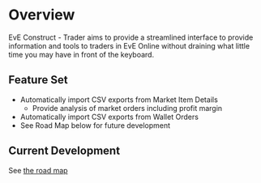 # Overview #
EvE Construct - Trader aims to provide a streamlined interface to provide information and tools to traders in EvE Online without draining what little time you may have in front of the keyboard.

## Feature Set ##
  * Automatically import CSV exports from Market Item Details
    * Provide analysis of market orders including profit margin
  * Automatically import CSV exports from Wallet Orders
  * See Road Map below for future development

## Current Development ##
See [the road map](RoadMap.md)